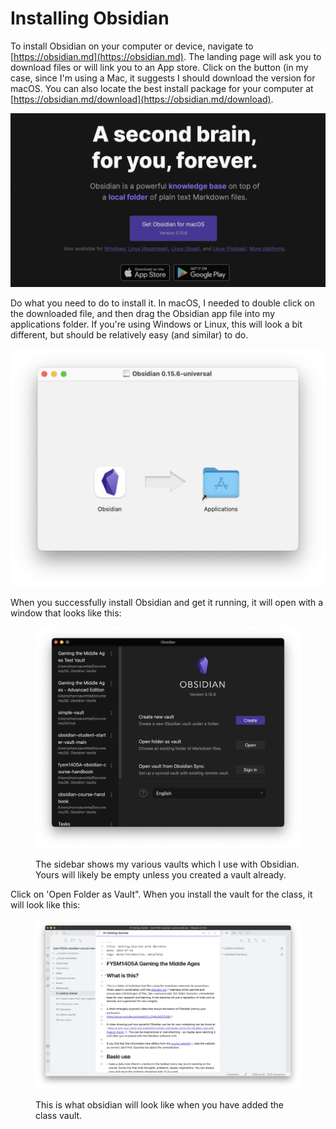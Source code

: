 # Installing Obsidian

To install Obsidian on your computer or device, navigate to [https://obsidian.md](https://obsidian.md). The landing page will ask you to download files or will link you to an App store. Click on the button (in my case, since I'm using a Mac, it suggests I should download the version for macOS. You can also locate the best install package for your computer at [https://obsidian.md/download](https://obsidian.md/download).

![The website will likely auto-detect what your device is and what version you should download. ](<../../../.gitbook/assets/Screen Shot 2022-07-17 at 10.30.33 AM.png>)

Do what you need to do to install it. In macOS, I needed to double click on the downloaded file, and then drag the Obsidian app file into my applications folder. If you're using Windows or Linux, this will look a bit different, but should be relatively easy (and similar) to do.&#x20;

![It is a pretty easy basic install. The complexity comes later!](<../../../.gitbook/assets/Screen Shot 2022-07-17 at 11.01.18 AM.png>)



When you successfully install Obsidian and get it running, it will open with a window that looks like this:

<figure><img src="../../../.gitbook/assets/Screen Shot 2022-09-13 at 2.03.42 PM.png" alt=""><figcaption><p>The sidebar shows my various vaults which I use with Obsidian. Yours will likely be empty unless you created a vault already. </p></figcaption></figure>

Click on 'Open Folder as Vault". When you install the vault for the class, it will look like this:

<figure><img src="../../../.gitbook/assets/Screen Shot 2022-09-13 at 2.02.18 PM.png" alt=""><figcaption><p>This is what obsidian will look like when you have added the class vault. </p></figcaption></figure>

